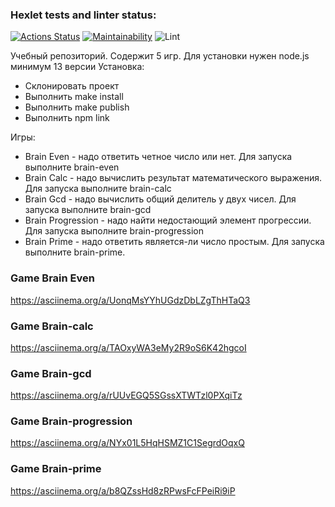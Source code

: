 ### Hexlet tests and linter status:
[![Actions Status](https://github.com/andreyDanilovEd/frontend-project-lvl1/workflows/hexlet-check/badge.svg)](https://github.com/andreyDanilovEd/frontend-project-lvl1/actions)
[![Maintainability](https://api.codeclimate.com/v1/badges/6f55f135c1ef6cc764b5/maintainability)](https://codeclimate.com/github/andreyDanilovEd/frontend-project-lvl1/maintainability)
![Lint](https://github.com/andreyDanilovEd/frontend-project-lvl1/actions/workflows/my-github-actions.yml/badge.svg)

Учебный репозиторий. Содержит 5 игр. Для установки нужен node.js минимум 13 версии Установка:

- Склонировать проект
- Выполнить make install
- Выполнить make publish
- Выполнить npm link

Игры:

- Brain Even - надо ответить четное число или нет. Для запуска выполните brain-even
- Brain Calc - надо вычислить результат математического выражения. Для запуска выполните brain-calc
- Brain Gcd - надо вычислить общий делитель у двух чисел. Для запуска выполните brain-gcd
- Brain Progression - надо найти недостающий элемент прогрессии. Для запуска выполните brain-progression
- Brain Prime - надо ответить является-ли число простым. Для запуска выполните brain-prime.

### Game Brain Even
https://asciinema.org/a/UonqMsYYhUGdzDbLZgThHTaQ3
### Game Brain-calc
https://asciinema.org/a/TAOxyWA3eMy2R9oS6K42hgcoI
### Game Brain-gcd
https://asciinema.org/a/rUUvEGQ5SGssXTWTzl0PXqiTz
### Game Brain-progression
https://asciinema.org/a/NYx01L5HqHSMZ1C1SegrdOqxQ
### Game Brain-prime
https://asciinema.org/a/b8QZssHd8zRPwsFcFPeiRi9iP
